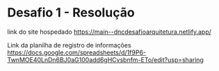 # Desafio 1 - Resolução

link do site hospedado https://main--dncdesafioarquitetura.netlify.app/

Link da planilha de registro de informações
https://docs.google.com/spreadsheets/d/1f9P6-TwnMOE40LnDn6BJ0aG100add6gHCvsbnfm-ETo/edit?usp=sharing